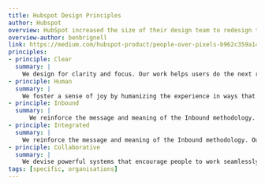 ```yaml
---
title: Hubspot Design Principles
author: Hubspot
overview: HubSpot increased the size of their design team to redesign their platform and build a living, breathing design system. These design principles are taken from HubSpot's design language, HubSpot Canvas.
overview-author: benbrignell
link: https://medium.com/hubspot-product/people-over-pixels-b962c359a14d
principles:
- principle: Clear
  summary: |
    We design for clarity and focus. Our work helps users do the next right thing through feature prioritization, visual hierarchy, and contextual awareness.
- principle: Human
  summary: |
    We foster a sense of joy by humanizing the experience in ways that resonate across cultures. Our work provides users with a playful and personable interaction every time.
- principle: Inbound
  summary: |
      We reinforce the message and meaning of the Inbound methodology. Our work makes the Inbound path clear to our users and helps them understand why it’s the right thing to do.
- principle: Integrated
  summary: |
    We reinforce the message and meaning of the Inbound methodology. Our work makes the Inbound path clear to our users and helps them understand why it’s the right thing to do.
- principle: Collaborative
  summary: |
    We devise powerful systems that encourage people to work seamlessly together. Our work helps people create and collaborate with each other in natural, intuitive ways.
tags: [specific, organisations]
---
```

